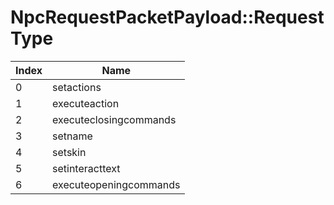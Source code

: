 # NpcRequestPacketPayload::RequestType

Index | Name
--- | ---
0 | setactions
1 | executeaction
2 | executeclosingcommands
3 | setname
4 | setskin
5 | setinteracttext
6 | executeopeningcommands